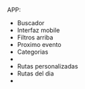 APP: 
- Buscador
- Interfaz mobile
- Filtros arriba
- Proximo evento
- Categorias
- 
- Rutas personalizadas
- Rutas del dia
- 